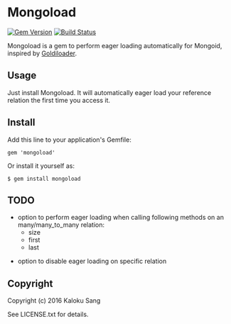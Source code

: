 # Mongoload
[![Gem Version](https://badge.fury.io/rb/mongoload.svg)](https://badge.fury.io/rb/mongoload)
[![Build Status](https://travis-ci.org/karloku/mongoload.svg?branch=master)](https://travis-ci.org/karloku/mongoload)

Mongoload is a gem to perform eager loading automatically for Mongoid, inspired by [Goldiloader](https://github.com/salsify/goldiloader).

## Usage

Just install Mongoload. It will automatically eager load your reference relation the first time you access it.

## Install

Add this line to your application's Gemfile:

    gem 'mongoload'

Or install it yourself as:

    $ gem install mongoload

## TODO

* option to perform eager loading when calling following methods on an many/many_to_many relation:
  + size
  + first
  + last
+ option to disable eager loading on specific relation

## Copyright

Copyright (c) 2016 Kaloku Sang

See LICENSE.txt for details.
